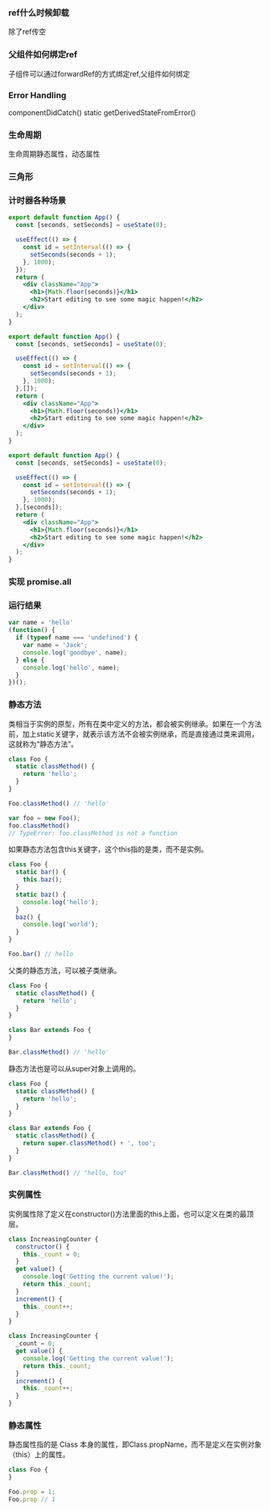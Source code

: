 ### ref什么时候卸载
除了ref传空
### 父组件如何绑定ref
子组件可以通过forwardRef的方式绑定ref,父组件如何绑定

### Error Handling
componentDidCatch()
static getDerivedStateFromError()

### 生命周期
生命周期静态属性，动态属性

### 三角形

### 计时器各种场景

```jsx harmony
export default function App() {
  const [seconds, setSeconds] = useState(0);

  useEffect(() => {
    const id = setInterval(() => {
      setSeconds(seconds + 1);
    }, 1000);
  });
  return (
    <div className="App">
      <h1>{Math.floor(seconds)}</h1>
      <h2>Start editing to see some magic happen!</h2>
    </div>
  );
}
```

```jsx harmony
export default function App() {
  const [seconds, setSeconds] = useState(0);

  useEffect(() => {
    const id = setInterval(() => {
      setSeconds(seconds + 1);
    }, 1000);
  },[]);
  return (
    <div className="App">
      <h1>{Math.floor(seconds)}</h1>
      <h2>Start editing to see some magic happen!</h2>
    </div>
  );
}
```

```jsx harmony
export default function App() {
  const [seconds, setSeconds] = useState(0);

  useEffect(() => {
    const id = setInterval(() => {
      setSeconds(seconds + 1);
    }, 1000);
  },[seconds]);
  return (
    <div className="App">
      <h1>{Math.floor(seconds)}</h1>
      <h2>Start editing to see some magic happen!</h2>
    </div>
  );
}
```

### 实现 promise.all


### 运行结果
```js
var name = 'hello'
(function() {
  if (typeof name === 'undefined') {
    var name = 'Jack';
    console.log('goodbye', name);
  } else {
    console.log('hello', name);
  }
})();
```

### 静态方法

类相当于实例的原型，所有在类中定义的方法，都会被实例继承。如果在一个方法前，加上static关键字，就表示该方法不会被实例继承，而是直接通过类来调用，这就称为“静态方法”。
```js
class Foo {
  static classMethod() {
    return 'hello';
  }
}

Foo.classMethod() // 'hello'

var foo = new Foo();
foo.classMethod()
// TypeError: foo.classMethod is not a function
```
如果静态方法包含this关键字，这个this指的是类，而不是实例。
```js
class Foo {
  static bar() {
    this.baz();
  }
  static baz() {
    console.log('hello');
  }
  baz() {
    console.log('world');
  }
}

Foo.bar() // hello
```
父类的静态方法，可以被子类继承。
```js
class Foo {
  static classMethod() {
    return 'hello';
  }
}

class Bar extends Foo {
}

Bar.classMethod() // 'hello'
```
静态方法也是可以从super对象上调用的。
```js
class Foo {
  static classMethod() {
    return 'hello';
  }
}

class Bar extends Foo {
  static classMethod() {
    return super.classMethod() + ', too';
  }
}

Bar.classMethod() // "hello, too"
```

### 实例属性
实例属性除了定义在constructor()方法里面的this上面，也可以定义在类的最顶层。
```js
class IncreasingCounter {
  constructor() {
    this._count = 0;
  }
  get value() {
    console.log('Getting the current value!');
    return this._count;
  }
  increment() {
    this._count++;
  }
}
```
```js
class IncreasingCounter {
  _count = 0;
  get value() {
    console.log('Getting the current value!');
    return this._count;
  }
  increment() {
    this._count++;
  }
}
```
### 静态属性
静态属性指的是 Class 本身的属性，即Class.propName，而不是定义在实例对象（this）上的属性。
```js
class Foo {
}

Foo.prop = 1;
Foo.prop // 1
```
